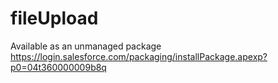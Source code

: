 # fileUpload
Available as an unmanaged package https://login.salesforce.com/packaging/installPackage.apexp?p0=04t360000009b8q
